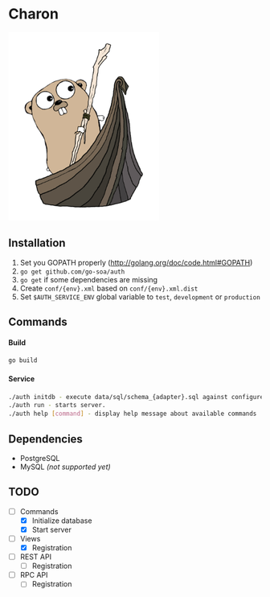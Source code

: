 Charon
=============

<img src=/data/logo/charon.png width=300 />

Installation
------------
1. Set you GOPATH properly (http://golang.org/doc/code.html#GOPATH)
2. `go get github.com/go-soa/auth`
3. `go get` if some dependencies are missing
4. Create `conf/{env}.xml` based on `conf/{env}.xml.dist`
5. Set `$AUTH_SERVICE_ENV` global variable to `test`, `development` or `production`

Commands
--------

#### Build
```bash
go build
```

#### Service
```bash
./auth initdb - execute data/sql/schema_{adapter}.sql against configured database.
./auth run - starts server.
./auth help [command] - display help message about available commands
```

Dependencies
------------
- PostgreSQL
- MySQL *(not supported yet)*

TODO
----
- [ ] Commands
	- [x] Initialize database
	- [x] Start server
- [ ] Views
	- [x] Registration
- [ ] REST API
	- [ ] Registration
- [ ] RPC API
	- [ ] Registration

